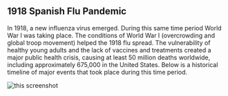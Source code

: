 ## 1918 Spanish Flu Pandemic

In 1918, a new influenza virus emerged. During this same time period World War I was taking place. The conditions of World War I (overcrowding and global troop movement) helped the 1918 flu spread. The vulnerability of healthy young adults and the lack of vaccines and treatments created a major public health crisis, causing at least 50 million deaths worldwide, including approximately 675,000 in the United States. Below is a historical timeline of major events that took place during this time period.

![this screenshot](https://github.com/prateekmaj21/Spanish-Flu-1918-Influenza-Pandemic-/blob/master/flu.jpg)

